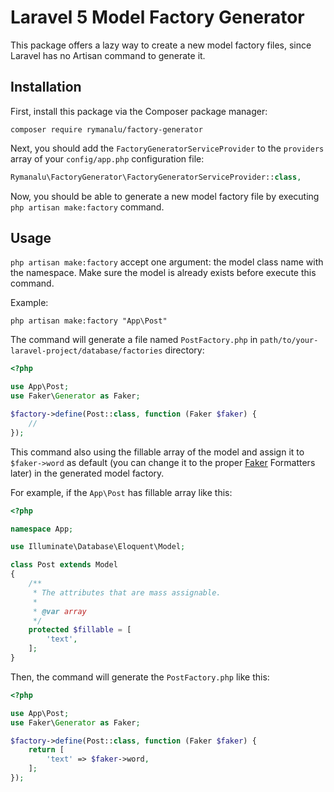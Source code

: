 # Laravel 5 Model Factory Generator

This package offers a lazy way to create a new model factory files, since Laravel has no Artisan command to generate it.

## Installation
First, install this package via the Composer package manager:
```
composer require rymanalu/factory-generator
```

Next, you should add the `FactoryGeneratorServiceProvider` to the `providers` array of your `config/app.php` configuration file:
```php
Rymanalu\FactoryGenerator\FactoryGeneratorServiceProvider::class,
```
Now, you should be able to generate a new model factory file by executing `php artisan make:factory` command.

## Usage
`php artisan make:factory` accept one argument: the model class name with the namespace. Make sure the model is already exists before execute this command.

Example:

```
php artisan make:factory "App\Post"
```
The command will generate a file named `PostFactory.php` in `path/to/your-laravel-project/database/factories` directory:

```php
<?php

use App\Post;
use Faker\Generator as Faker;

$factory->define(Post::class, function (Faker $faker) {
    //
});
```
This command also using the fillable array of the model and assign it to `$faker->word` as default (you can change it to the proper [Faker](https://github.com/fzaninotto/Faker) Formatters later) in the generated model factory.

For example, if the `App\Post` has fillable array like this:
```php
<?php

namespace App;

use Illuminate\Database\Eloquent\Model;

class Post extends Model
{
    /**
     * The attributes that are mass assignable.
     *
     * @var array
     */
    protected $fillable = [
        'text',
    ];
}
```
Then, the command will generate the `PostFactory.php` like this:
```php
<?php

use App\Post;
use Faker\Generator as Faker;

$factory->define(Post::class, function (Faker $faker) {
    return [
        'text' => $faker->word,
    ];
});
```
